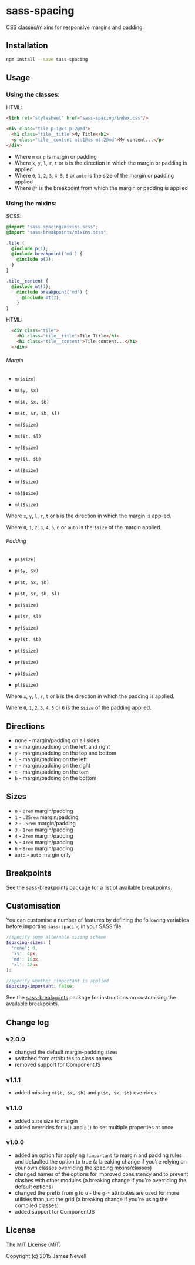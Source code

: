 # sass-spacing

CSS classes/mixins for responsive margins and padding.

## Installation

```bash
npm install --save sass-spacing
```

## Usage

### Using the classes:

HTML:

```html
<link rel="stylesheet" href="sass-spacing/index.css"/>

<div class="tile p:1@xs p:2@md">
  <h1 class="tile__title">My Title</h1>
  <p class="tile__content mt:1@xs mt:2@md">My content...</p>
</div>
```

- Where `m` or `p` is margin or padding
- Where `x`, `y`, `l`, `r`, `t` or `b` is the direction in which the margin or padding is applied
- Where `0`, `1`, `2`, `3`, `4`, `5`, `6` or `auto` is the size of the margin or padding applied
- Where `@*` is the breakpoint from which the margin or padding is applied

### Using the mixins:

SCSS:

```scss
@import "sass-spacing/mixins.scss";
@import "sass-breakpoints/mixins.scss";

.tile {
  @include p(1);
  @include breakpoint('md') {
    @include p(2);
  }
}

.tile__content {
  @include mt(1);
    @include breakpoint('md') {
      @include mt(2);
    }
}
```

HTML:

```html
  <div class="tile">
    <h1 class="tile__title">Tile Title</h1>
    <h1 class="tile__content">Tile content...</h1>
  </div>
```

###### Margin

- `m($size)`
- `m($y, $x)`
- `m($t, $x, $b)`
- `m($t, $r, $b, $l)`


- `mx($size)`
- `mx($r, $l)`
- `my($size)`
- `my($t, $b)`


- `mt($size)`
- `mr($size)`
- `mb($size)`
- `ml($size)`

Where `x`, `y`, `l`, `r`, `t` or `b` is the direction in which the margin is applied.

Where `0`, `1`, `2`, `3`, `4`, `5`, `6` or `auto` is the `$size` of the margin applied.

###### Padding

- `p($size)`
- `p($y, $x)`
- `p($t, $x, $b)`
- `p($t, $r, $b, $l)`


- `px($size)`
- `px($r, $l)`
- `py($size)`
- `py($t, $b)`


- `pt($size)`
- `pr($size)`
- `pb($size)`
- `pl($size)`

Where `x`, `y`, `l`, `r`, `t` or `b` is the direction in which the padding is applied.

Where `0`, `1`, `2`, `3`, `4`, `5` or `6` is the `$size` of the padding applied.

## Directions

- none - margin/padding on all sides
- `x` - margin/padding on the left and right
- `y` - margin/padding on the top and bottom
- `l` - margin/padding on the left
- `r` - margin/padding on the right
- `t` - margin/padding on the tom
- `b` - margin/padding on the bottom

## Sizes

- `0` - `0rem` margin/padding
- `1` - `.25rem` margin/padding
- `2` - `.5rem` margin/padding
- `3` - `1rem` margin/padding
- `4` - `2rem` margin/padding
- `5` - `4rem` margin/padding
- `6` - `8rem` margin/padding
- `auto` - `auto` margin only

## Breakpoints

See the [sass-breakpoints](https://www.npmjs.com/package/sass-breakpoints) package for a list of available breakpoints.

## Customisation

You can customise a number of features by defining the following variables before importing `sass-spacing` in your SASS file.

```scss
//specify some alternate sizing scheme
$spacing-sizes: (
  'none': 0,
  'xs': 4px,
  'md': 16px,
  'xl': 28px
);

//specify whether !important is applied
$spacing-important: false;

```

See the [sass-breakpoints](https://www.npmjs.com/package/sass-breakpoints) package for instructions on customising the available breakpoints.

## Change log

### v2.0.0

- changed the default margin-padding sizes
- switched from attributes to class names
- removed support for ComponentJS

### v1.1.1

- added missing `m($t, $x, $b)` and `p($t, $x, $b)` overrides

### v1.1.0

- added `auto` size to margin
- added overrides for `m()` and `p()` to set multiple properties at once

### v1.0.0

- added an option for applying `!important` to margin and padding rules and defaulted the option to true (a breaking change if you're relying on your own classes overriding the spacing mixins/classes)
- changed names of the options for improved consistency and to prevent clashes with other modules (a breaking change if you're overriding the default options)
- changed the prefix from `g` to `u` - the `g-*` attributes are used for more utilities than just the grid (a breaking change if you're using the compiled classes)
- added support for ComponentJS

## License

The MIT License (MIT)

Copyright (c) 2015 James Newell
